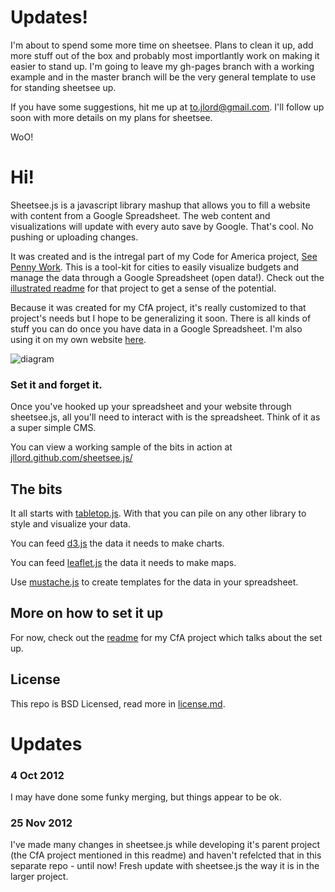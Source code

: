 # Updates! 

I'm about to spend some more time on sheetsee. Plans to clean it up, add more stuff out of the box and probably most importlantly work on making it easier to stand up. I'm going to leave my gh-pages branch with a working example and in the master branch will be the very general template to use for standing sheetsee up. 

If you have some suggestions, hit me up at to.jlord@gmail.com. I'll follow up soon with more details on my plans for sheetsee.

WoO!

# Hi!

Sheetsee.js is a javascript library mashup that allows you to fill a website with content from a Google Spreadsheet. The web content and visualizations will update with every auto save by Google. That's cool. No pushing or uploading changes. 

It was created and is the intregal part of my Code for America project, [See Penny Work](http://www.seepennywork.in). This is a tool-kit for cities to easily visualize budgets and manage the data through a Google Spreadsheet (open data!). Check out the [illustrated readme](http://www.github.com/codeforamerica/wp-splost) for that project to get a sense of the potential. 

Because it was created for my CfA project, it's really customized to that project's needs  but I hope to be generalizing it soon. There is all kinds of stuff you can do once you have data in a Google Spreadsheet. I'm also using it on my own website [here](http://www.jlord.us/dashboard).

![diagram](https://raw.github.com/jllord/sheetsee.js/master/images/sheetsee_diagram.png)

### Set it and forget it. 

Once you've hooked up your spreadsheet and your website through sheetsee.js, all you'll need to interact with is the spreadsheet. Think of it as a super simple CMS. 

You can view a working sample of the bits in action at [jllord.github.com/sheetsee.js/](http://jllord.github.com/sheetsee.js/)

## The bits

It all starts with [tabletop.js](http://builtbybalance.com/Tabletop/). With that you can pile on any other library to style and visualize your data. 

You can feed [d3.js](http://d3js.org/) the data it needs to make charts. 

You can feed [leaflet.js](http://leaflet.cloudmade.com/) the data it needs to make maps.

Use [mustache.js](http://mustache.github.com/) to create templates for the data in your spreadsheet.


## More on how to set it up

For now, check out the [readme](http://www.github.com/codeforamerica/wp-splost) for my CfA project which talks about the set up. 

## License 

This repo is BSD Licensed, read more in [license.md](https://github.com/jllord/sheetsee.js/blob/master/license.md).

# Updates

### 4 Oct 2012

I may have done some funky merging, but things appear to be ok. 

### 25 Nov 2012 

I've made many changes in sheetsee.js while developing it's parent project (the CfA project mentioned in this readme) and haven't refelcted that in this separate repo - until now! Fresh update with sheetsee.js the way it is in the larger project.
